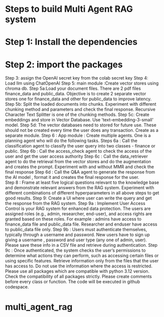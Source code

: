 # Steps to build Multi Agent RAG system
# Step 1: Install the dependencies
# Step 2: import the packages
Step 3: assign the OpenAI secret key from the colab secret key
Step 4: Load llm using ChatOpenAI
Step 5: main module :Create vector stores using chroma db.
Step 5a:Load your document files. There are 2 pdf files finance_data and public_data. Objective is to create 2 separate vector stores one for finance_data and other for public_data to improve latency.
Step 5b: Split the loaded documents into chunks. Experiment with different chunking method and parameters and check the final response. Recursive Character Text Splitter is one of the chunking methods. 
Step 5c: Create embeddings and store in Vector Database. Use 'text-embedding-3-small' model.
Step 5d: The vector databases need to stored for future use. These should not be created every time the user does any transaction. Create as a separate module.
Step 6 : App module : Create multiple agents. One is a planning agent who will do the following tasks.
Steps 6a : Call the classification agent to classify the user query into two classes - finance  or public. 
Step 6b : Call the access_check agent to check the access of the user and get the user access authority
Step 6c : Call the data_retriever agent to do the retrieval from the vector stores and do the augmentation and creates the prompt. Experiment with and without MMR and check the final response
Step 6d : Call the Q&A agent to generate the response from the AI model , format it and creates the final response for the user.  
Step 8 : Frame at least five logical questions relevant to the knowledge base and demonstrate relevant answers from the RAG system. Experiment with different combinations of different hyperparameters in all above steps to get good results.
Step 9: Create a UI where user can write the query and get the response from the RAG system. Step 9a : Implement User Access Control is your RAG system for enhanced data protection. The users are assigned roles (e.g., admin, researcher, end-user), and access rights are granted based on these roles. For example : admins have access to finance_data file and public_data file. Researcher and enduser have access to public_data file only.
Step 9b : Users must authenticate themselves, typically through a username and password. New users have to sign up giving a username , password and user type (any one of admin, user). Please save these info in a CSV file and retrieve during authentication.
Step 9c : Once authenticated, the system checks the user’s permissions to determine what actions they can perform, such as accessing certain files or using specific features.
Retrieve information only from the files that the user has access to. Do not use the information where the access is restricted. Please use all packages which are compatible with python 3.12 version. Check the compatibility of all packages strictly. Please create comments before every class or function. The code will be executed in github codespace.


# multi_agent_rag
